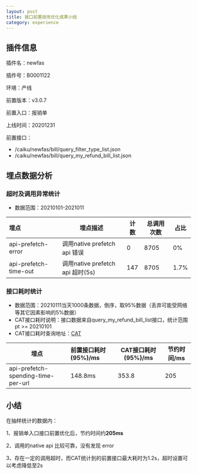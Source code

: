 ```yaml
---
layout: post
title: 接口前置技改优化成果小结
category: experience
---
```



## 插件信息

插件名：newfas

插件号：B0001122

环境：产线

前置版本：v3.0.7

前置入口：报销单

上线时间：20201231

前置接口：

- /caiku/newfas/bill/query_filter_type_list.json
- /caiku/newfas/bill/query_my_refund_bill_list.json

## 埋点数据分析

### 超时及调用异常统计

- 数据范围：20210101-2021011

| 埋点                  | 埋点描述                         | 计数 | 总调用次数 | 占比 |
| :-------------------- | -------------------------------- | ---- | ---------- | ---- |
| api-prefetch-error    | 调用native prefetch api 错误     | 0    | 8705       | 0%   |
| api-prefetch-time-out | 调用native prefetch api 超时(5s) | 147  | 8705       | 1.7% |

### 接口耗时统计

- 数据范围：20210111当天1000条数据，倒序，取95%数据（丢弃可能受网络等其它因素影响的5%数据）
- CAT接口耗时说明：接口数据来自query_my_refund_bill_list接口，统计范围pt >= 20210101
- CAT接口耗时查询地址：[CAT](https://cat.pinganfu.net/cat/r/t?domain=fcsmbiz-http&date=2021011117&ip=All&type=URL)

| 埋点                               | 前置接口耗时(95%)/ms | CAT接口耗时(95%)/ms | 节约时间/ms |
| ---------------------------------- | :------------------- | ------------------- | ----------- |
| api-prefetch-spending-time-per-url | 148.8ms              | 353.8               | 205         |

## 小结

在抽样统计的数据内：

1、报销单入口接口前置优化后，节约时间约**205ms**

2、调用的native api 比较可靠，没有发现 error

3、存在一定的调用超时，而CAT统计到的前置接口最大耗时为1.2s，超时设置可以考虑降低至2s
